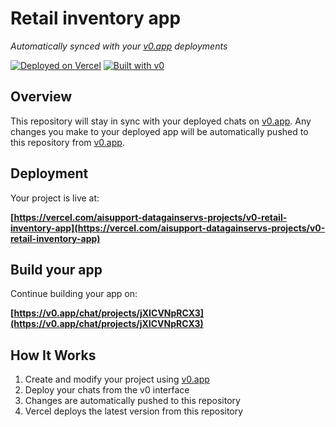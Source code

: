# Retail inventory app

*Automatically synced with your [v0.app](https://v0.app) deployments*

[![Deployed on Vercel](https://img.shields.io/badge/Deployed%20on-Vercel-black?style=for-the-badge&logo=vercel)](https://vercel.com/aisupport-datagainservs-projects/v0-retail-inventory-app)
[![Built with v0](https://img.shields.io/badge/Built%20with-v0.app-black?style=for-the-badge)](https://v0.app/chat/projects/jXICVNpRCX3)

## Overview

This repository will stay in sync with your deployed chats on [v0.app](https://v0.app).
Any changes you make to your deployed app will be automatically pushed to this repository from [v0.app](https://v0.app).

## Deployment

Your project is live at:

**[https://vercel.com/aisupport-datagainservs-projects/v0-retail-inventory-app](https://vercel.com/aisupport-datagainservs-projects/v0-retail-inventory-app)**

## Build your app

Continue building your app on:

**[https://v0.app/chat/projects/jXICVNpRCX3](https://v0.app/chat/projects/jXICVNpRCX3)**

## How It Works

1. Create and modify your project using [v0.app](https://v0.app)
2. Deploy your chats from the v0 interface
3. Changes are automatically pushed to this repository
4. Vercel deploys the latest version from this repository
